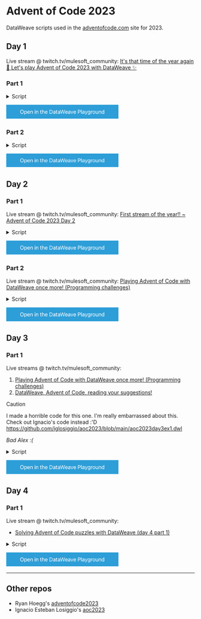 # Advent of Code 2023

DataWeave scripts used in the [adventofcode.com](https://adventofcode.com/) site for 2023.

## Day 1

Live stream @ twitch.tv/mulesoft_community: [It's that time of the year again 🌲 Let's play Advent of Code 2023 with DataWeave ✨](https://www.twitch.tv/videos/1995939015)

### Part 1

<details>
  <summary>Script</summary>

```dataweave
%dw 2.0
import lines, isNumeric from dw::core::Strings

output application/json
---
lines(payload) map ((line) -> do {
    var nums = line filter (isNumeric($))
    ---
    (nums[0] ++ nums[-1]) as Number
})
then sum($)
```
</details>

<a href="https://dataweave.mulesoft.com/learn/playground?projectMethod=GHRepo&repo=alexandramartinez%2Fadventofcode-2023&path=scripts%2Fday1%2Fpart1"><img width="300" src="/images/dwplayground-button.png"><a>

### Part 2

<details>
  <summary>Script</summary>

```dataweave
%dw 2.0
import lines, isNumeric from dw::core::Strings
output application/json
var regex = /one|two|three|four|five|six|seven|eight|nine|ten|\d/
var numbers = {
    one: "1",
    two: "2",
    three: "3",
    four: "4",
    five: "5",
    six: "6",
    seven: "7",
    eight: "8",
    nine: "9"
}
---
lines(payload) map ((line) -> do {
    var cleanLine = line
        replace "one" with "onee"
        replace "two" with "twoo"
        replace "three" with "threee"
        replace "five" with "fivee"
        replace "seven" with "sevenn"
        replace "eight" with "eightt"
        replace "nine" with "ninee"
    var nums = flatten(cleanLine scan regex) map ((n) -> 
        if (isNumeric(n)) n
        else numbers[n]
    )
    ---
    (nums[0] ++ nums[-1]) as Number
})
then sum($)
```
</details>

<a href="https://dataweave.mulesoft.com/learn/playground?projectMethod=GHRepo&repo=alexandramartinez%2Fadventofcode-2023&path=scripts%2Fday1%2Fpart2"><img width="300" src="/images/dwplayground-button.png"><a>

## Day 2

### Part 1

Live stream @ twitch.tv/mulesoft_community: [First stream of the year!! ~ Advent of Code 2023 Day 2](https://www.twitch.tv/videos/2027472277)

<details>
  <summary>Script</summary>

```dataweave
%dw 2.0
import every from dw::core::Arrays
import lines from dw::core::Strings
output application/json
var maxRed = 12
var maxGreen = 13
var maxBlue = 14
---
lines(payload) map ((game, gameidx) -> do {
    var sets = game[8 to -1] splitBy ";" map (
        trim($) splitBy "," reduce ((item, acc={}) -> 
            acc ++ {
                ((item scan /red|green|blue/)[0][0]): (item scan /\d+/)[0][0] as Number
            }
        )
    )
    ---
    {
        game: gameidx+1,
        sets: sets,
        isPossible: (sets reduce (set, acc=[]) -> (
            acc 
            + ((set.red default 0) <= maxRed)
            + ((set.green default 0) <= maxGreen)
            + ((set.blue default 0) <= maxBlue)
        )) every $
    }
}) 
filter $.isPossible
then $.game
then sum($)
```
</details>

<a href="https://dataweave.mulesoft.com/learn/playground?projectMethod=GHRepo&repo=alexandramartinez%2Fadventofcode-2023&path=scripts%2Fday2%2Fpart1"><img width="300" src="/images/dwplayground-button.png"><a>

### Part 2

Live stream @ twitch.tv/mulesoft_community: [Playing Advent of Code with DataWeave once more! (Programming challenges)](https://www.twitch.tv/videos/2029366733)

<details>
  <summary>Script</summary>

```dataweave
%dw 2.0
import lines from dw::core::Strings
output application/json
---
lines(payload) map ((game, gameidx) -> do {
    var sets = game[8 to -1] splitBy ";" map (
        trim($) splitBy "," reduce ((item, acc={}) -> 
            acc ++ {
                ((item scan /red|green|blue/)[0][0]): (item scan /\d+/)[0][0] as Number
            }
        )
    )
    fun getMaxNumber(color:String): Number = (
        max(sets[color] default []) default 1
    )
    ---
    getMaxNumber("red") 
    * getMaxNumber("green") 
    * getMaxNumber("blue")
})
then sum($)
```
</details>

<a href="https://dataweave.mulesoft.com/learn/playground?projectMethod=GHRepo&repo=alexandramartinez%2Fadventofcode-2023&path=scripts%2Fday2%2Fpart2"><img width="300" src="/images/dwplayground-button.png"><a>

## Day 3

### Part 1

Live streams @ twitch.tv/mulesoft_community: 

1. [Playing Advent of Code with DataWeave once more! (Programming challenges)](https://www.twitch.tv/videos/2029366733)
2. [DataWeave, Advent of Code, reading your suggestions!](https://www.twitch.tv/videos/2034364533)

> [!CAUTION]
> I made a horrible code for this one. I'm really embarrassed about this. Check out Ignacio's code instead :'D  https://github.com/iglosiggio/aoc2023/blob/main/aoc2023day3ex1.dwl

*Bad Alex :(*

<details>
  <summary>Script</summary>

```dataweave
%dw 2.0
import update from dw::util::Values
import some from dw::core::Arrays
output application/json
var linesArr = (payload splitBy "\n")
var regexForChars = /[^\d.\s]/
var mainArray = linesArr reduce ((line, acc=[]) -> do {
    acc ++ (flatten(line scan /\d+/) map ((number) -> do {
        var regexExactNumberMatch = ("(?<!\d)$(number)(?!\d)" as Regex)
        var exactNumberMatchesIdxs = flatten(line find regexExactNumberMatch)
        var firstIndex = (line find regexExactNumberMatch)[0][0]
        var lastIndex = (firstIndex + (sizeOf(number)-1))
        var firstIndexToCheck = if ((firstIndex-1) >= 0) firstIndex-1 else firstIndex
        var lastIndexToCheck = if ((lastIndex+1) > sizeOf(line)-1) lastIndex else lastIndex+1
        var currentLineIdx = (linesArr find line)[0]
        var previousLineIdx = currentLineIdx - 1
        var nextLineIdx = currentLineIdx + 1
        var isPartAbove = if (previousLineIdx >= 0) 
                linesArr[previousLineIdx][firstIndexToCheck to lastIndexToCheck] contains regexForChars
            else false
        var isPartBelow = if (nextLineIdx > (sizeOf(linesArr)-1)) false
            else linesArr[nextLineIdx][firstIndexToCheck to lastIndexToCheck] contains regexForChars
        var isPartNext = line[firstIndexToCheck to lastIndexToCheck] contains regexForChars
        ---
        {
            line: line,
            number: number as Number,
            firstIndex: firstIndex,
            exactNumberMatchesIdxs: exactNumberMatchesIdxs,
            isDupNum: sizeOf(exactNumberMatchesIdxs) >1,
            isPart: [isPartAbove, isPartBelow, isPartNext] some $
        }
    }))
})
---
do {
    var resultWithDups = sum((mainArray filter $.isPart).number)
    var dupNums = sum((mainArray filter $.isPart and $.isDupNum).number distinctBy $)
    var duplicatesNotChecked = ((mainArray filter $.isDupNum filter ($$ mod 2) != 0) map do {
            var firstIndex = $.exactNumberMatchesIdxs[-1] // decided to assume there's only 2 matches per line :')
            var lastIndex = (firstIndex + (sizeOf($.number)-1))
            var firstIndexToCheck = if ((firstIndex-1) >= 0) firstIndex-1 else firstIndex
            var lastIndexToCheck = if ((lastIndex+1) > sizeOf($.line)-1) lastIndex else lastIndex+1
            var currentLineIdx = (linesArr find $.line)[0]
            var previousLineIdx = currentLineIdx - 1
            var nextLineIdx = currentLineIdx + 1
            var isPartAbove = if (previousLineIdx >= 0) 
                    linesArr[previousLineIdx][firstIndexToCheck to lastIndexToCheck] contains regexForChars
                else false
            var isPartBelow = if (nextLineIdx > (sizeOf(linesArr)-1)) false
                else linesArr[nextLineIdx][firstIndexToCheck to lastIndexToCheck] contains regexForChars
            var isPartNext = $.line[firstIndexToCheck to lastIndexToCheck] contains regexForChars
            ---
            {
                line: $.line,
                number: $.number as Number,
                exactNumberMatchesIdxs: $.exactNumberMatchesIdxs,
                firstIndex: firstIndex,
                isPart: [isPartAbove, isPartBelow, isPartNext] some $
            }
        }) filter $.isPart then sum($.number)
    ---
    {
        resultWithDups: resultWithDups, // suming up everything that is considered a part (even duplicates per line)
        dupNums: dupNums, // suming up the duplicate numbers that are a part (to remove them from the previous count)
        duplicatesNotChecked: duplicatesNotChecked, // suming up the duplicates that are a part that were not previously checked correctly
        finalResult: resultWithDups - dupNums + duplicatesNotChecked // final operations :')
    }
} 
```
</details>

<a href="https://dataweave.mulesoft.com/learn/playground?projectMethod=GHRepo&repo=alexandramartinez%2Fadventofcode-2023&path=scripts%2Fday3%2Fpart1"><img width="300" src="/images/dwplayground-button.png"><a>

## Day 4

### Part 1

Live stream @ twitch.tv/mulesoft_community: 

- [Solving Advent of Code puzzles with DataWeave (day 4 part 1)](https://www.twitch.tv/videos/2235381320)

<details>
  <summary>Script</summary>

```dataweave
%dw 2.0
import countBy from dw::core::Arrays
import lines, substringBefore, substringAfter from dw::core::Strings
output application/json
fun getNumbers(numbers) = flatten(numbers scan /\d+/)
---
lines(payload) map ((line) -> do {
    var cardName = (line substringBefore ":")
    var numbers = (line substringAfter ":") splitBy "|"
    var winningNumbers = getNumbers(numbers[0])
    var actualNumbers = getNumbers(numbers[1])
    var matchingNumbers = winningNumbers countBy (actualNumbers contains $)
    var score = matchingNumbers match {
        case 1 -> 1
        case 0 -> 0
        else -> 2 pow matchingNumbers-1
    }
    ---
    // for debugging purposes
    // {
    //     (cardName): {
    //         winning: winningNumbers,
    //         actual: actualNumbers,
    //         matchingNumbers: matchingNumbers,
    //         score: score
    //     }
    // }

    // actual needed code
    score
})
then sum($)
```
</details>

<a href="https://dataweave.mulesoft.com/learn/playground?projectMethod=GHRepo&repo=alexandramartinez%2Fadventofcode-2023&path=scripts%2Fday4%2Fpart1"><img width="300" src="/images/dwplayground-button.png"><a>

---

## Other repos

- Ryan Hoegg's [adventofcode2023](https://github.com/rhoegg/adventofcode2023)
- Ignacio Esteban Losiggio's [aoc2023](https://github.com/iglosiggio/aoc2023)